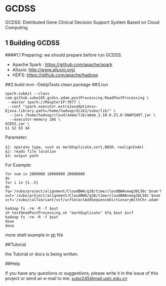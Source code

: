 # GCDSS
GCDSS: Distributed Gene Clinical Decision Support System Based on Cloud Computing

## 1 Building GCDSS

####1.1 Preparing: we should prepare before run GCDSS.

- Apache Spark  : https://github.com/apache/spark
- Alluxio: http://www.alluxio.org/
- HDFS: https://github.com/apache/hadoop 

##2.build
	mvn -DskipTests clean package
##3.run

	spark-submit --class com.github.xubo245.gcdss.adam.postProcessing.ReadPostProcessing \
	 --master spark://MaspterIP:7077 \
	 --conf "spark.executor.extraJavaOptions=-Djava.library.path=/home/hadoop/disk2/xubo/lib/" \
	  --jars /home/hadoop/cloud/adam/lib/adam_2.10-0.23.0-SNAPSHOT.jar \
	  --executor-memory 20G \
	GCDSS.jar \
	$1 $2 $3 $4

Parameter:

	$1: operate type, such as markDuplicate,sort,BQSR，realignIndel
    $2: reads file location
    $3: output path

For Example:

	for num in 2000000 10000000 20000000
	do
	for i in {1..5}
	do
	fq='/xubo/project/alignment/CloudBWA/g38/time/cloudBWAnewg38L50c'$num'Nhs20Paired12time10num16k1.adam'
	out='/xubo/project/alignment/CloudBWA/g38/time/cloudBWAnewg38L50c'$num'Nhs20Paired12time10num16k1.markDuplicateI'$i'.adam'
	vcf='/xubo/callVariant/vcf/vcfSelectAddSequenceDictionaryWithChr.adam'
	
	hadoop fs -rm -R -f $out
	sh testReadPostProcessing.sh "markDuplicate" $fq $out $vcf
	hadoop fs -rm -R -f $out
	done
	done

more shell example in [sh](./sh) file 

##Tutorial

the Tutorial or docs is being written.

##Help

If you have any questions or suggestions, please write it in the issue of this project or send an e-mail to me: xubo245@mail.ustc.edu.cn